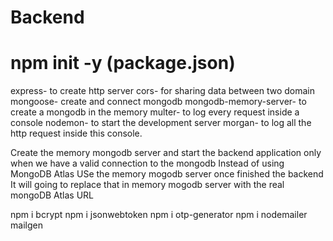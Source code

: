 # Backend 

# npm init -y (package.json)

express- to create http server
cors- for sharing data between two domain
mongoose- create and connect mongodb
mongodb-memory-server- to create a mongodb in the memory
multer- to log every request inside a console
nodemon- to start the development server
morgan- to log all the http request inside this console.

Create the memory mongodb server  and start the backend application only when we have a valid connection to the mongodb
Instead of using MongoDB Atlas USe the memory mogodb server once finished the backend It will going to replace that in memory mogodb server with the real mongoDB Atlas URL 

npm i bcrypt
npm i jsonwebtoken
npm i otp-generator
npm i nodemailer mailgen